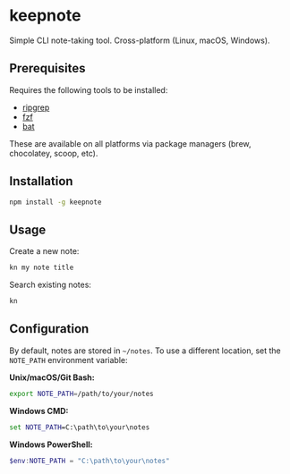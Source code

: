 # keepnote

Simple CLI note-taking tool. Cross-platform (Linux, macOS, Windows).

## Prerequisites

Requires the following tools to be installed:
- [ripgrep](https://github.com/BurntSushi/ripgrep)
- [fzf](https://github.com/junegunn/fzf)
- [bat](https://github.com/sharkdp/bat)

These are available on all platforms via package managers (brew, chocolatey, scoop, etc).

## Installation

```bash
npm install -g keepnote
```

## Usage

Create a new note:
```bash
kn my note title
```

Search existing notes:
```bash
kn
```

## Configuration

By default, notes are stored in `~/notes`. To use a different location, set the `NOTE_PATH` environment variable:

**Unix/macOS/Git Bash:**
```bash
export NOTE_PATH=/path/to/your/notes
```

**Windows CMD:**
```cmd
set NOTE_PATH=C:\path\to\your\notes
```

**Windows PowerShell:**
```powershell
$env:NOTE_PATH = "C:\path\to\your\notes"
```